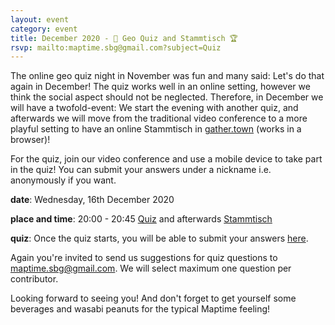 ```yaml
---
layout: event
category: event
title: December 2020 - 🏅 Geo Quiz and Stammtisch 🏆
rsvp: mailto:maptime.sbg@gmail.com?subject=Quiz
---
```


The online geo quiz night in November was fun and many said: Let's do that again in December! The quiz works well in an online setting, however we think the social aspect should not be neglected.
Therefore, in December we will have a twofold-event: We start the evening with another quiz, and afterwards we will move from the traditional video conference to a more playful setting to have an online Stammtisch in [gather.town](https://gather.town/) (works in a browser)!

For the quiz, join our video conference and use a mobile device to take part in the quiz! You can submit your answers under a nickname i.e. anonymously if you want.

**date**: Wednesday, 16th December 2020

**place and time**: 20:00 - 20:45 [Quiz](https://teams.microsoft.com/l/meetup-join/19%3ameeting_MTMwYTQ5YTctNDBlYi00YmFmLWEyY2MtZjRmMTEwOWRjYTRm%40thread.v2/0?context=%7b%22Tid%22%3a%228e4a1a67-f62f-44f9-b8e8-c5e262408e28%22%2c%22Oid%22%3a%225ede2f49-8c73-4186-9158-91fe87ffa4fd%22%7d) and afterwards [Stammtisch](https://gather.town/app/Bj2txIhSzzCUZjS9/maptimesbg)

**quiz**: Once the quiz starts, you will be able to submit your answers [here](https://pollev.com/maptimesalzb813).

Again you're invited to send us suggestions for quiz questions to maptime.sbg@gmail.com. We will select maximum one question per contributor.

Looking forward to seeing you! And don't forget to get yourself some beverages and wasabi peanuts for the typical Maptime feeling!
